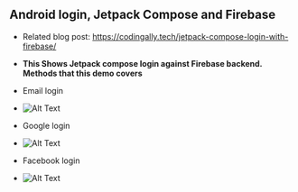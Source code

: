## Android login, Jetpack Compose and Firebase

* Related blog post: https://codingally.tech/jetpack-compose-login-with-firebase/

* **This Shows Jetpack compose login against Firebase backend. Methods that this demo covers**
* Email login
* ![Alt Text](https://codingally.tech/wp-content/uploads/2021/12/email2-1.gif)

* Google login
* ![Alt Text](https://codingally.tech/wp-content/uploads/2021/12/google2-3.gif)

* Facebook login
* ![Alt Text](https://codingally.tech/wp-content/uploads/2021/12/facebook2-3.gif)
